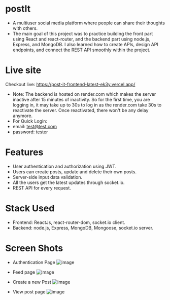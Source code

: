 # postIt
- A multiuser social media platform where people can share their thoughts with others.
- The main goal of this project was to practice building the front part using React and react-router, and the backend part using node.js, Express, and MongoDB. I also learned how to create APIs, design API endpoints, and connect the REST API smoothly within the project.

# Live site
Checkout live: https://post-it-frontend-latest-ek3y.vercel.app/
- Note: The backend is hosted on render.com which makes the server inactive after 15 minutes of inactivity. So for the
  first time, you are logging in, it may take up to 30s to log in as the render.com take 30s to reactivate the server.
  Once reactivated, there won't be any delay anymore.
- For Quick Login:
- email: test@test.com
- password: tester

# Features
- User authentication and authorization using JWT.
- Users can create posts, update and delete their own posts.
- Server-side input data validation.
- All the users get the latest updates through socket.io.
- REST API for every request.

# Stack Used
- Frontend: ReactJs, react-router-dom, socket.io client.
- Backend: node.js, Express, MongoDB, Mongoose, socket.io server.

# Screen Shots
- Authentication Page
  ![image](https://github.com/sadman59m/postIt-frontend-latest/assets/79523082/edf20815-fd1a-43ee-adbb-050adb30ffa7)

- Feed page
  ![image](https://github.com/sadman59m/postIt-frontend-latest/assets/79523082/74f0c716-d9ed-4a0f-8c26-08b99c0cab45)

- Create a new Post
  ![image](https://github.com/sadman59m/postIt-frontend-latest/assets/79523082/23adbe74-d170-4d80-aa5c-7d846bab0a82)

- View post page
  ![image](https://github.com/sadman59m/postIt-frontend-latest/assets/79523082/ae33a26a-5aea-4828-bc55-4bc528386b8a)
